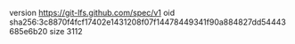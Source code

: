 version https://git-lfs.github.com/spec/v1
oid sha256:3c8870f4fcf17402e1431208f07f14478449341f90a884827dd54443685e6b20
size 3112
